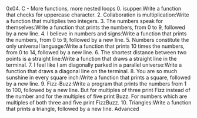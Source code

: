 0x04. C - More functions, more nested loops
0. isupper:Write a function that checks for uppercase character.
2. Collaboration is multiplication:Write a function that multiplies two integers.
3. The numbers speak for themselves:Write a function that prints the numbers, from 0 to 9, followed by a new line.
4. I believe in numbers and signs:Write a function that prints the numbers, from 0 to 9, followed by a new line.
5. Numbers constitute the only universal language:Write a function that prints 10 times the numbers, from 0 to 14, followed by a new line.
6. The shortest distance between two points is a straight line:Write a function that draws a straight line in the terminal.
7. I feel like I am diagonally parked in a parallel universe:Write a function that draws a diagonal line on the terminal.
8. You are so much sunshine in every square inch:Write a function that prints a square, followed by a new line.
9. Fizz-Buzz:Write a program that prints the numbers from 1 to 100, followed by a new line. But for multiples of three print Fizz instead of the number and for the multiples of five print Buzz. For numbers which are multiples of both three and five print FizzBuzz.
10. Triangles:Write a function that prints a triangle, followed by a new line.
Advanced
